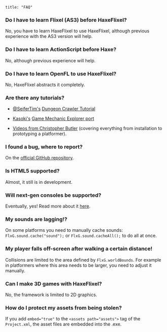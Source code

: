 ```
title: "FAQ"
```

### Do I have to learn Flixel (AS3) before HaxeFlixel?
No, you have to learn HaxeFlixel to use HaxeFlixel, although previous experience with the AS3 version will help.

### Do I have to learn ActionScript before Haxe?
No, although previous experience will help.

### Do I have to learn OpenFL to use HaxeFlixel?
No, HaxeFlixel abstracts it completely.

### Are there any tutorials?

- [@SeiferTim's](https://twitter.com/SeiferTim) [Dungeon Crawler Tutorial](http://haxeflixel.com/documentation/tutorials/)

- [Kasoki's](https://github.com/kasoki/GameMechanicExplorer-HaxeFlixel) [Game Mechanic Explorer port](http://gme.kasoki.de/)

- [Videos from Christopher Butler](https://www.youtube.com/watch?v=LpKvSPwHOP8&list=PLi0ypjD5PcV9xdjycW0hYi_HD297012tE)
(covering everything from installation to prototyping a platformer).

### I found a bug, where to report?
On the [official GitHub repository](https://github.com/HaxeFlixel/flixel/issues).

### Is HTML5 supported?
Almost, it still is in development.

### Will next-gen consoles be supported?
Eventually, yes! Read more about it [here](https://groups.google.com/d/topic/haxeflixel/NUOpgGUKMvE/discussion).

### My sounds are lagging!?
On some platforms you need to manually cache sounds: `FlxG.sound.cache("sound");` or `FlxG.sound.cacheAll();` to do all at once.

### My player falls off-screen after walking a certain distance!
Collisions are limited to the area defined by `FlxG.worldBounds`. For example in platformers where this area needs to be larger, you need to adjust it manually.

### Can I make 3D games with HaxeFlixel?
No, the framework is limited to 2D graphics.

### How do I protect my assets from being stolen?
If you add `embed="true"` to the `<assets path="assets">` tag of the `Project.xml`, the asset files are embedded into the .exe.
